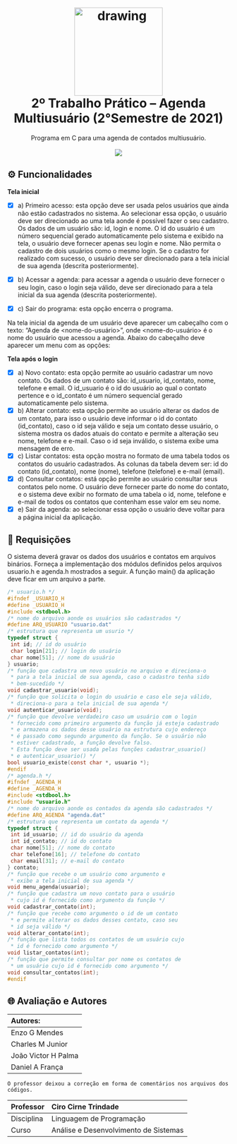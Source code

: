
<h1 align="center"><img src="https://raw.githubusercontent.com/abrahamcalf/programming-languages-logos/master/src/c/c_256x256.png" alt="drawing" width="200"/> <br> 2º Trabalho Prático – Agenda Multiusuário (2°Semestre de 2021)</h1>
<p align="center">
    Programa em C para uma agenda de contados multiusuário.<br><br>
   <img src="http://img.shields.io/static/v1?label=STATUS&message=CONCLUIDO&color=GREEN&style=for-the-badge"/>
   <br>
   
</p>

## ⚙️  Funcionalidades
**Tela inicial**
 - [x] a) Primeiro acesso: esta opção deve ser usada pelos usuários que
       ainda não estão cadastrados no sistema. Ao selecionar essa opção,
       o usuário deve ser direcionado ao uma tela aonde é possível fazer
       o seu cadastro. Os dados de um usuário são: id, login e nome. O
       id do usuário é um número sequencial gerado automaticamente pelo
       sistema e exibido na tela, o usuário deve fornecer apenas seu
       login e nome. Não permita o cadastro de dois usuários como o
       mesmo login. Se o cadastro for realizado com sucesso, o usuário
       deve ser direcionado para a tela inicial de sua agenda (descrita
       posteriormente).
 - [x] b) Acessar a agenda: para acessar a agenda o
              usuário deve fornecer o seu login, caso o login seja válido, deve
              ser direcionado para a tela inicial da sua agenda (descrita
              posteriormente).  
 - [x] c) Sair do programa: esta opção encerra o programa.


Na tela inicial da agenda de um usuário deve aparecer um cabeçalho com o texto: “Agenda de <nome-do-usuário>”, onde <nome-do-usuário> é o nome do usuário que acessou a agenda. Abaixo do cabeçalho deve aparecer um menu com as opções:

**Tela após o login**
 - [x] a) Novo contato: esta opção permite ao usuário cadastrar um novo contato. Os dados de um contato são: id_usuario, id_contato, nome, telefone e email. O id_usuario é o id do usuário ao qual o contato pertence e o id_contato é um número sequencial gerado automaticamente pelo sistema.
 - [x] b) Alterar contato: esta opção permite ao usuário alterar os dados de um contato, para isso o usuário deve informar o id do contato (id_contato), caso o id seja válido e seja um contato desse usuário, o sistema mostra os dados atuais do contato e permite a alteração seu nome, telefone e e-mail. Caso o id seja inválido, o sistema exibe uma mensagem de erro.
 - [x] c) Listar contatos: esta opção mostra no formato de uma tabela todos os contatos do usuário cadastrados. As colunas da tabela devem ser: id do contato (id_contato), nome (nome), telefone (telefone) e e-mail (email).
 - [x] d) Consultar contatos: está opção permite ao usuário consultar seus contatos pelo nome. O usuário deve fornecer parte do nome do contato, e o sistema deve exibir no formato de uma tabela o id, nome, telefone e e-mail de todos os contatos que contenham esse valor em seu nome.
 - [x] e) Sair da agenda: ao selecionar essa opção o usuário deve voltar para a página inicial da aplicação.

## 🙋  Requisições
O sistema deverá gravar os dados dos usuários e contatos em arquivos binários. Forneça a implementação dos módulos definidos pelos arquivos usuario.h e agenda.h mostrados a seguir. A função main() da aplicação deve ficar em um arquivo a parte.
```c
/* usuario.h */
#ifndef _USUARIO_H
#define _USUARIO_H
#include <stdbool.h>
/* nome do arquivo aonde os usuários são cadastrados */
#define ARQ_USUARIO "usuario.dat"
/* estrutura que representa um usurio */
typedef struct {
 int id; // id do usuário
 char login[21]; // login do usuário
 char nome[51]; // nome do usuário
} usuario;
/* função que cadastra um novo usuário no arquivo e direciona-o
 * para a tela inicial de sua agenda, caso o cadastro tenha sido
 * bem-sucedido */
void cadastrar_usuario(void);
/* função que solicita o login do usuário e caso ele seja válido,
 * direciona-o para a tela inicial de sua agenda */
void autenticar_usuario(void);
/* função que devolve verdadeiro caso um usuário com o login
 * fornecido como primeiro argumento da função já esteja cadastrado
 * e armazena os dados desse usuário na estrutura cujo endereço
 * é passado como segundo argumento da função. Se o usuário não
 * estiver cadastrado, a função devolve falso.
 * Esta função deve ser usada pelas funções cadastrar_usuario()
 * e autenticar_usuario() */
bool usuario_existe(const char *, usuario *);
#endif
/* agenda.h */
#ifndef _AGENDA_H
#define _AGENDA_H
#include <stdbool.h>
#include "usuario.h"
/* nome do arquivo aonde os contados da agenda são cadastrados */
#define ARQ_AGENDA "agenda.dat"
/* estrutura que representa um contato da agenda */
typedef struct {
 int id_usuario; // id do usuário da agenda
 int id_contato; // id do contato
 char nome[51]; // nome do contato
 char telefone[16]; // telefone do contato
 char email[31]; // e-mail do contato
} contato;
/* função que recebe o um usuário como argumento e
 * exibe a tela inicial de sua agenda */
void menu_agenda(usuario);
/* função que cadastra um novo contato para o usuário
 * cujo id é fornecido como argumento da função */
void cadastrar_contato(int);
/* função que recebe como argumento o id de um contato
 * e permite alterar os dados desses contato, caso seu
 * id seja válido */
void alterar_contato(int);
/* função que lista todos os contatos de um usuário cujo
 * id é fornecido como argumento */
void listar_contatos(int);
/* função que permite consultar por nome os contatos de
 * um usuário cujo id é fornecido como argumento */
void consultar_contatos(int);
#endif
```
    

## 🌐 Avaliação e Autores

| Autores:            |
| :------------------ |
| Enzo G Mendes       |
| Charles M Junior    |
| João Victor H Palma |
| Daniel A França     |

    O professor deixou a correção em forma de comentários nos arquivos dos códigos.

| Professor  | Ciro Cirne Trindade                   |
| :--------- | :------------------------------------ |
| Disciplina | Linguagem de Programação              |
| Curso      | Análise e Desenvolvimento de Sistemas |


   
